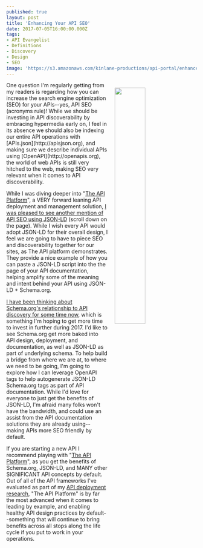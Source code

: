 ```yaml
---
published: true
layout: post
title: 'Enhancing Your API SEO'
date: 2017-07-05T16:00:00.000Z
tags:
- API Evangelist
- Definitions
- Discovery
- Design
- SEO
image: 'https://s3.amazonaws.com/kinlane-productions/api-portal/enhance-seo-and-interoperability.png'
---
```

<p><a href="https://api-platform.com/"><img src="https://s3.amazonaws.com/kinlane-productions/api-portal/enhance-seo-and-interoperability.png" align="right" width="40%" style="padding: 15px;" /></a></p>One question I'm regularly getting from my readers is regarding how you can increase the search engine optimization (SEO) for your APIs--yes, API SEO (acronyms rule)! While we should be investing in API discoverability by embracing hypermedia early on, I feel in its absence we should also be indexing our entire API operations with [APIs.json](http://apisjson.org), and making sure we describe individual APIs using [OpenAPI](http://openapis.org), the world of web APIs is still very hitched to the web, making SEO very relevant when it comes to API discoverability.

While I was diving deeper into "[The API Platform](https://api-platform.com/)", a VERY forward leaning API deployment and management solution, [I was pleased to see another mention of API SEO using JSON-LD](https://api-platform.com/) (scroll down on the page). While I wish every API would adopt JSON-LD for their overall design, I feel we are going to have to piece SEO and discoverability together for our sites, as The API platform demonstrates. They provide a nice example of how you can paste a JSON-LD script into the the page of your API documentation, helping amplify some of the meaning and intent behind your API using JSON-LD + Schema.org.

[I have been thinking about Schema.org's relationship to API discovery for some time now](http://apievangelist.com/2017/03/14/thinking-about-schemaorgs-relationship-to-api-discovery/), which is something I'm hoping to get more time to invest in further during 2017. I'd like to see Schema.org get more baked into API design, deployment, and documentation, as well as JSON-LD as part of underlying schema. To help build a bridge from where we are at, to where we need to be going, I'm going to explore how I can leverage OpenAPI tags to help autogenerate JSON-LD Schema.org tags as part of API documentation. While I'd love for everyone to just get the benefits of JSON-LD, I'm afraid many folks won't have the bandwidth, and could use an assist from the API documentation solutions they are already using--making APIs more SEO friendly by default.

If you are starting a new API I recommend playing with "[The API Platform](https://api-platform.com/)", as you get the benefits of Schema.org, JSON-LD, and MANY other SIGNIFICANT API concepts by default. Out of all of the API frameworks I've evaluated as part of my [API deployment research](http://deployment.apievangelist.com), "The API Platform" is by far the most advanced when it comes to leading by example, and enabling healthy API design practices by default--something that will continue to bring benefits across all stops along the life cycle if you put to work in your operations.
